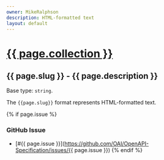 ```yaml
---
owner: MikeRalphson
description: HTML-formatted text
layout: default
---
```


# <a href="..">{{ page.collection }}</a>

## {{ page.slug }} - {{ page.description }}

Base type: `string`.

The `{{page.slug}}` format represents HTML-formatted text.

{% if page.issue %}
### GitHub Issue

* [#{{ page.issue }}](https://github.com/OAI/OpenAPI-Specification/issues/{{ page.issue }})
{% endif %}
